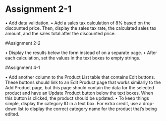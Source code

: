 # Assignment 2-1

•	Add data validation.
•	Add a sales tax calculation of 8% based on the discounted price. Then, display the sales tax rate, the calculated sales tax amount, and the sales total after the discounted price.

#Assignment 2-2

•	Display the results below the form instead of on a separate page.
•	After each calculation, set the values in the text boxes to empty strings.

#Assignment 4-1

•	Add another column to the Product List table that contains Edit buttons. These buttons should link to an Edit Product page that works similarly to the Add Product page, but this page should contain the data for the selected product and have an Update Product button below the text boxes. When this button is clicked, the product should be updated.
•	To keep things simple, display the category ID in a text box. For extra credit, use a drop-down list to display the correct category name for the product that’s being edited.


